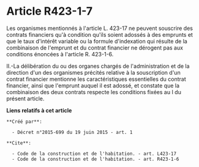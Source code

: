 # Article R423-1-7

Les organismes mentionnés à l'article L. 423-17 ne peuvent souscrire des contrats financiers qu'à condition qu'ils soient
adossés à des emprunts et que le taux d'intérêt variable ou la formule d'indexation qui résulte de la combinaison de
l'emprunt et du contrat financier ne dérogent pas aux conditions énoncées à l'article R. 423-1-6. 

II.-La délibération du ou des organes chargés de l'administration et de la direction d'un des organismes précités relative à
la souscription d'un contrat financier mentionne les caractéristiques essentielles du contrat financier, ainsi que l'emprunt
auquel il est adossé, et constate que la combinaison des deux contrats respecte les conditions fixées au I du présent
article.

**Liens relatifs à cet article**

	**Créé par**:

	  - Décret n°2015-699 du 19 juin 2015 - art. 1

	**Cite**:

	  - Code de la construction et de l'habitation. - art. L423-17
	  - Code de la construction et de l'habitation. - art. R423-1-6
